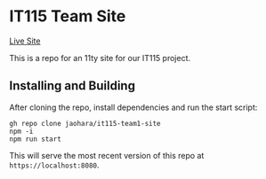 # IT115 Team Site
[Live Site](https://jaohara.github.io/it115-team1-site/)

This is a repo for an 11ty site for our IT115 project.


## Installing and Building
After cloning the repo, install dependencies and run the start script:

```
gh repo clone jaohara/it115-team1-site
npm -i 
npm run start
```

This will serve the most recent version of this repo at `https://localhost:8080`.
